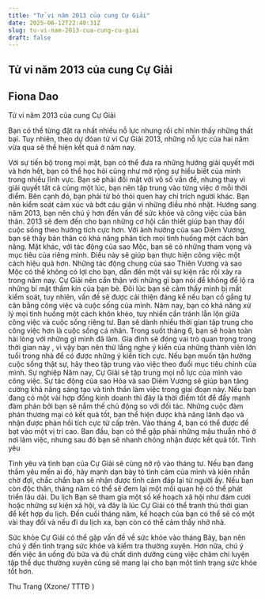 ```yaml
---
title: "Tử vi năm 2013 của cung Cự Giải"
date: 2025-06-12T22:40:31Z
slug: tu-vi-nam-2013-cua-cung-cu-giai
draft: false
---
```


## Tử vi năm 2013 của cung Cự Giải

## Fiona Dao

Tử vi năm 2013 của cung Cự Giải​

 
Bạn có thể từng đặt ra nhất nhiều nỗ lực nhưng rồi chỉ nhìn thấy những thất bại. Tuy nhiên, theo dự đóan tử vi Cự Giải 2013, những nỗ lực của hai năm vừa qua sẽ thể hiện kết quả ở năm nay.

Với sự tiến bộ trong mọi mặt, bạn có thể đưa ra những hướng giải quyết mới và hơn hết, bạn có thể học hỏi cũng như mở rộng sự hiểu biết của mình trong nhiều lĩnh vực. 
Bạn sẽ phải đối mặt với vô số vấn đề, nhưng thay vì giải quyết tất cả cùng một lúc, bạn nên tập trung vào từng việc ở mỗi thời điểm. Bên cạnh đó, bạn phải từ bỏ thói quen hay chỉ trích người khác. Bạn nên kiểm soát cảm xúc và bớt cáu giận vì những điều nhỏ nhặt. Hướng sang năm 2013, bạn nên chú ý hơn đến vấn đề sức khỏe và công việc của bản thân. 2013 sẽ đem đến cho bạn những cơ hội cần thiết giúp bạn thay đổi cuộc sống theo hướng tích cực hơn.
 ​Với ảnh hưởng của sao Diêm Vương, bạn sẽ thấy bản thân có khả năng phân tích mọi tình huống một cách bản năng. Mặt khác, với tác động của sao Mộc, bạn sẽ có những tham vọng và mục tiêu của riêng mình. Điều này sẽ giúp bạn thực hiện công việc một cách hiệu quả hơn. Những tác động chung của sao Thiên Vương và sao Mộc có thể không có lợi cho bạn, dẫn đến một vài sự kiện rắc rối xảy ra trong năm nay. 
Cự Giải nên cẩn thận với những gì bạn nói để không để lộ ra những bí mật thầm kín của bạn bè. Đôi lúc bạn sẽ cảm thấy mình bị mất kiểm soát, tuy nhiên, vấn đề sẽ được cải thiện đáng kể nếu bạn cố gắng tự cân bằng công việc và cuộc sống của mình. Năm nay, bạn có khả năng xử lý mọi tình huống một cách khôn khéo, tuy nhiền cần tránh lẫn lộn giữa công việc và cuộc sống riêng tư. Bạn sẽ dành nhiều thời gian tập trung cho công việc hơn là cuộc sống cá nhân.
Trong suốt tháng 6, bạn sẽ hoàn toàn hài lòng với những gì mình đã làm. Gia đình sẽ đóng vai trò quan trọng trong thời gian này , vì vậy bạn nên thử lắng nghe ý kiến của những thành viên lớn tuổi trong nhà để có được những ý kiến tích cực. Nếu bạn muốn tận hưởng cuộc sống thật sự, hãy theo tập trung vào việc theo đuổi mục tiêu chính của mình.
Sự nghiệp
Năm nay, Cự Giải sẽ tập trung mọi nỗ lực của mình vào công việc. Sự tác động của sao Hỏa và sao Diêm Vương sẽ giúp bạn tăng cường khả năng sáng tạo và tinh thần làm việc trong giai đoạn này. Nếu bạn đang có một vài hợp đồng kinh doanh thì đây là thời điểm tốt để đẩy mạnh đàm phán bởi bạn sẽ nắm thế chủ động so với đối tác.
Những cuộc đàm phán thương mại có kết quả tốt, bạn thể hiện được khả năng lãnh đạo và nhận được phản hồi tích cực từ cấp trên. Vào tháng 4, bạn có thể được đề bạt vào một vị trí cao. Ban đầu, bạn có thể gặp phải những mâu thuẫn nhỏ ở nơi làm việc, nhưng sau đó bạn sẽ nhanh chóng nhận được kết quả tốt.
Tình yêu

 ​Tình yêu và tình bạn của Cự Giải sẽ cùng nở rộ vào tháng tư. Nếu bạn đang thầm yêu mến ai đó, hãy mạnh dạn bày tỏ tình cảm của mình và kiên nhẫn chờ đợi, chắc chắn bạn sẽ nhận được tình cảm đáp lại từ người ấy. Nếu bạn còn độc thân, tháng năm có thể sẽ đem lại một mối quan hệ có thể phát triển lâu dài.
Du lịch
Bạn sẽ tham gia một số kế hoạch xã hội như đám cưới hoặc những sự kiện xã hội, và đây là lúc Cự Giải có thể tranh thủ thời gian để kết hợp du lịch. Đến cuối tháng năm, kế hoạch của bạn có thể sẽ có một vài thay đổi và nếu đi du lịch xa, bạn còn có thể cảm thấy nhớ nhà.

Sức khỏe
Cự Giải có thể gặp vấn đề về sức khỏe vào tháng Bảy, bạn nên chú ý đến tình trạng sức khỏe và kiểm tra thường xuyên. Hơn nữa, chú ý đến việc ăn uống đủ bữa và đủ chất dinh dưỡng cùng việc chăm chỉ luyện tập thể dục thường xuyên cũng sẽ mang lại cho bạn một tình trạng sức khỏe tốt hơn.
 
Thu Trang (Xzone/ TTTĐ )